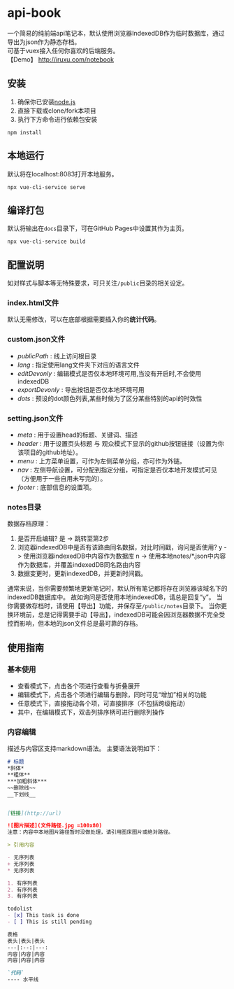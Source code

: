 # api-book
一个简易的纯前端api笔记本，默认使用浏览器IndexedDB作为临时数据库，通过导出为json作为静态存档。  
可基于vuex接入任何你喜欢的后端服务。  
【Demo】 http://iruxu.com/notebook 

## 安装
1. 确保你已安装[node.js](https://nodejs.org/en/)
2. 直接下载或clone/fork本项目
3. 执行下方命令进行依赖包安装

```
npm install
```

## 本地运行
默认将在localhost:8083打开本地服务。
```
npx vue-cli-service serve
```

## 编译打包
默认将输出在```docs```目录下，可在GitHub Pages中设置其作为主页。
```
npx vue-cli-service build
```

## 配置说明
如对样式与脚本等无特殊要求，可只关注```/public```目录的相关设定。

### index.html文件
默认无需修改，可以在底部根据需要插入你的**统计代码**。

### custom.json文件
+ *publicPath* : 线上访问根目录
+ *lang* : 指定使用lang文件夹下对应的语言文件
+ *editDevonly* : 编辑模式是否仅本地环境可用,当没有开启时,不会使用indexedDB
+ *exportDevonly* : 导出按钮是否仅本地环境可用
+ *dots* : 预设的dot颜色列表,某些时候为了区分某些特别的api的时效性

### setting.json文件
+ *meta* : 用于设置head的标题、关键词、描述
+ *header* : 用于设置页头标题 与 观众模式下显示的github按钮链接（设置为你该项目的github地址）。
+ *menu* : 上方菜单设置，可作为左侧菜单分组，亦可作为外链。
+ *nav* : 左侧导航设置，可分配到指定分组，可指定是否仅本地开发模式可见（方便用于一些自用未写完的）。
+ *footer* : 底部信息的设置项。

### notes目录
数据存档原理：
1. 是否开启编辑? 是 -> 跳转至第2步
2. 浏览器indexedDB中是否有该路由同名数据，对比时间戳，询问是否使用?
y -> 使用浏览器indexedDB中内容作为数据库
n -> 使用本地notes/*.json中内容作为数据库，并覆盖indexedDB同名路由内容
3. 数据变更时，更新indexedDB，并更新时间戳。
  
通常来说，当你需要频繁地更新笔记时，默认所有笔记都将存在浏览器该域名下的indexedDB数据库中。
故如询问是否使用本地indexedDB，请总是回复“y”。
当你需要做存档时，请使用【导出】功能，并保存至```/public/notes```目录下。
当你更换环境前，总是记得需要手动【导出】，indexedDB可能会因浏览器数据不完全受控而影响，但本地的json文件总是最可靠的存档。

## 使用指南

### 基本使用
+ 查看模式下，点击各个项进行查看与折叠展开  
+ 编辑模式下，点击各个项进行编辑与删除，同时可见“增加”相关的功能  
+ 任意模式下，直接拖动各个项，可直接排序（不包括跨级拖动）  
+ 其中，在编辑模式下，双击列排序柄可进行删除列操作  

### 内容编辑
描述与内容区支持markdown语法。
主要语法说明如下：
```markdown
# 标题
*斜体*
**粗体**
***加粗斜体***
~~删除线~~
__下划线__


[链接](http://url)

![图片描述](文件路径.jpg =100x80)
注意：内容中本地图片路径暂时没做处理，请引用图床图片或绝对路径。

> 引用内容

- 无序列表
+ 无序列表
* 无序列表

1. 有序列表
2. 有序列表
3. 有序列表

todolist
- [x] This task is done
- [ ] This is still pending

表格
表头|表头|表头
---|:--:|---:
内容|内容|内容
内容|内容|内容

`代码`
---- 水平线

```
